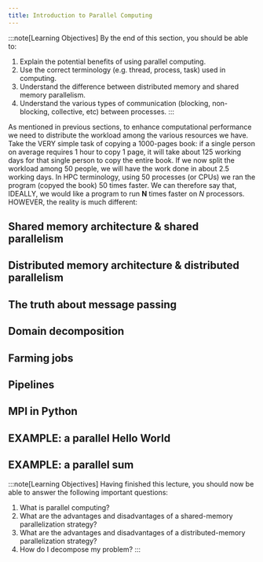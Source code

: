 ```yaml
---
title: Introduction to Parallel Computing
---
```


:::note[Learning Objectives]
By the end of this section, you should be able to:
1. Explain the potential benefits of using parallel computing.
2. Use the correct terminology (e.g. thread, process, task) used in computing.
3. Understand the difference between distributed memory and shared memory parallelism.
4. Understand the various types of communication (blocking, non-blocking, collective, etc) between processes.
:::

As mentioned in previous sections, to enhance computational performance we need to distribute the workload among the various resources we have. Take the VERY simple task of copying a 1000-pages book: if a single person on average requires 1 hour to copy 1 page, it will take about 125 working days for that single person to copy the entire book. If we now split the workload among 50 people, we will have the work done in about 2.5 working days. In HPC terminology, using 50 processes (or CPUs) we ran the program (copyed the book) 50 times faster. We can therefore say that, IDEALLY, we would like a program to run **N** times faster on $N$ processors. HOWEVER, the reality is much different:

## Shared memory architecture & shared parallelism

## Distributed memory architecture & distributed parallelism

## The truth about message passing

## Domain decomposition

## Farming jobs

## Pipelines

## MPI in Python

## EXAMPLE: a parallel Hello World

## EXAMPLE: a parallel sum



:::note[Learning Objectives]
Having finished this lecture, you should now be able to answer the following important questions:
1. What is parallel computing?
2. What are the advantages and disadvantages of a shared-memory parallelization strategy?
3. What are the advantages and disadvantages of a distributed-memory parallelization strategy?
4. How do I decompose my problem?
:::